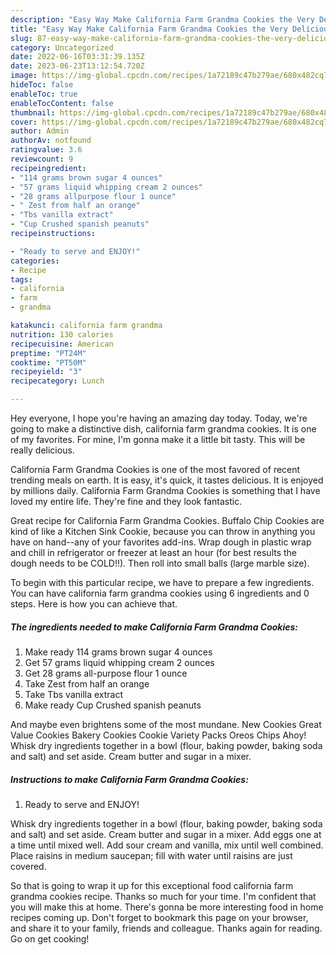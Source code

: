 ```yaml
---
description: "Easy Way Make California Farm Grandma Cookies the Very Delicious"
title: "Easy Way Make California Farm Grandma Cookies the Very Delicious"
slug: 87-easy-way-make-california-farm-grandma-cookies-the-very-delicious
category: Uncategorized
date: 2022-06-16T03:31:39.135Z
date: 2023-06-23T13:12:54.720Z
image: https://img-global.cpcdn.com/recipes/1a72189c47b279ae/680x482cq70/california-farm-grandma-cookies-recipe-main-photo.jpg
hideToc: false
enableToc: true
enableTocContent: false
thumbnail: https://img-global.cpcdn.com/recipes/1a72189c47b279ae/680x482cq70/california-farm-grandma-cookies-recipe-main-photo.jpg
cover: https://img-global.cpcdn.com/recipes/1a72189c47b279ae/680x482cq70/california-farm-grandma-cookies-recipe-main-photo.jpg
author: Admin
authorAv: notfound
ratingvalue: 3.6
reviewcount: 9
recipeingredient:
- "114 grams brown sugar 4 ounces"
- "57 grams liquid whipping cream 2 ounces"
- "28 grams allpurpose flour 1 ounce"
- " Zest from half an orange"
- "Tbs vanilla extract"
- "Cup Crushed spanish peanuts"
recipeinstructions:

- "Ready to serve and ENJOY!"
categories:
- Recipe
tags:
- california
- farm
- grandma

katakunci: california farm grandma 
nutrition: 130 calories
recipecuisine: American
preptime: "PT24M"
cooktime: "PT50M"
recipeyield: "3"
recipecategory: Lunch

---
```



Hey everyone, I hope you're having an amazing day today. Today, we're going to make a distinctive dish, california farm grandma cookies. It is one of my favorites. For mine, I'm gonna make it a little bit tasty. This will be really delicious.

California Farm Grandma Cookies is one of the most favored of recent trending meals on earth. It is easy, it's quick, it tastes delicious. It is enjoyed by millions daily. California Farm Grandma Cookies is something that I have loved my entire life. They're fine and they look fantastic.

Great recipe for California Farm Grandma Cookies. Buffalo Chip Cookies are kind of like a Kitchen Sink Cookie, because you can throw in anything you have on hand--any of your favorites add-ins. Wrap dough in plastic wrap and chill in refrigerator or freezer at least an hour (for best results the dough needs to be COLD!!). Then roll into small balls (large marble size).


To begin with this particular recipe, we have to prepare a few ingredients. You can have california farm grandma cookies using 6 ingredients and 0 steps. Here is how you can achieve that.

<!--inarticleads1-->

##### The ingredients needed to make California Farm Grandma Cookies:

1. Make ready 114 grams brown sugar 4 ounces
1. Get 57 grams liquid whipping cream 2 ounces
1. Get 28 grams all-purpose flour 1 ounce
1. Take  Zest from half an orange
1. Take Tbs vanilla extract
1. Make ready Cup Crushed spanish peanuts


And maybe even brightens some of the most mundane. New Cookies Great Value Cookies Bakery Cookies Cookie Variety Packs Oreos Chips Ahoy! Whisk dry ingredients together in a bowl (flour, baking powder, baking soda and salt) and set aside. Cream butter and sugar in a mixer. 

<!--inarticleads2-->

##### Instructions to make California Farm Grandma Cookies:


1. Ready to serve and ENJOY!

Whisk dry ingredients together in a bowl (flour, baking powder, baking soda and salt) and set aside. Cream butter and sugar in a mixer. Add eggs one at a time until mixed well. Add sour cream and vanilla, mix until well combined. Place raisins in medium saucepan; fill with water until raisins are just covered. 

So that is going to wrap it up for this exceptional food california farm grandma cookies recipe. Thanks so much for your time. I'm confident that you will make this at home. There's gonna be more interesting food in home recipes coming up. Don't forget to bookmark this page on your browser, and share it to your family, friends and colleague. Thanks again for reading. Go on get cooking!
